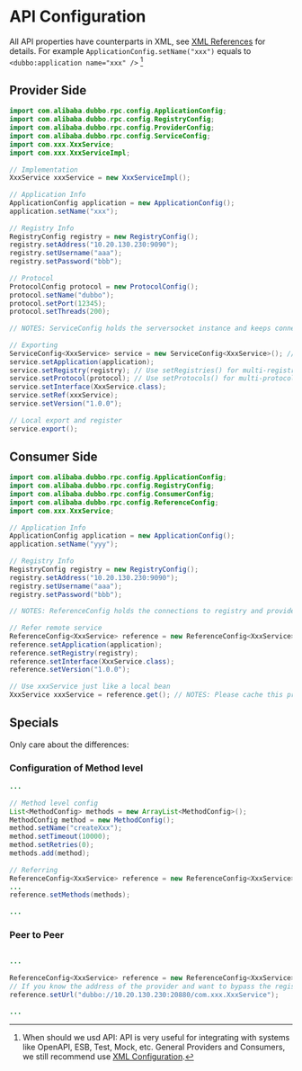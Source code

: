 # API Configuration

All API properties have counterparts in XML, see [XML References](../references/xml/introduction.md) for details. For example `ApplicationConfig.setName("xxx")` equals to  `<dubbo:application name="xxx" />` [^1]

## Provider Side

```java
import com.alibaba.dubbo.rpc.config.ApplicationConfig;
import com.alibaba.dubbo.rpc.config.RegistryConfig;
import com.alibaba.dubbo.rpc.config.ProviderConfig;
import com.alibaba.dubbo.rpc.config.ServiceConfig;
import com.xxx.XxxService;
import com.xxx.XxxServiceImpl;
 
// Implementation
XxxService xxxService = new XxxServiceImpl();
 
// Application Info
ApplicationConfig application = new ApplicationConfig();
application.setName("xxx");
 
// Registry Info
RegistryConfig registry = new RegistryConfig();
registry.setAddress("10.20.130.230:9090");
registry.setUsername("aaa");
registry.setPassword("bbb");
 
// Protocol
ProtocolConfig protocol = new ProtocolConfig();
protocol.setName("dubbo");
protocol.setPort(12345);
protocol.setThreads(200);
 
// NOTES: ServiceConfig holds the serversocket instance and keeps connections to registry, please cache it for performance.
 
// Exporting
ServiceConfig<XxxService> service = new ServiceConfig<XxxService>(); // In case of memory leak, please cache.
service.setApplication(application);
service.setRegistry(registry); // Use setRegistries() for multi-registry case
service.setProtocol(protocol); // Use setProtocols() for multi-protocol case
service.setInterface(XxxService.class);
service.setRef(xxxService);
service.setVersion("1.0.0");
 
// Local export and register
service.export();
```

## Consumer Side

```java
import com.alibaba.dubbo.rpc.config.ApplicationConfig;
import com.alibaba.dubbo.rpc.config.RegistryConfig;
import com.alibaba.dubbo.rpc.config.ConsumerConfig;
import com.alibaba.dubbo.rpc.config.ReferenceConfig;
import com.xxx.XxxService;
 
// Application Info
ApplicationConfig application = new ApplicationConfig();
application.setName("yyy");
 
// Registry Info
RegistryConfig registry = new RegistryConfig();
registry.setAddress("10.20.130.230:9090");
registry.setUsername("aaa");
registry.setPassword("bbb");
 
// NOTES: ReferenceConfig holds the connections to registry and providers, please cache it for performance.
 
// Refer remote service
ReferenceConfig<XxxService> reference = new ReferenceConfig<XxxService>(); // In case of memory leak, please cache.
reference.setApplication(application);
reference.setRegistry(registry); 
reference.setInterface(XxxService.class);
reference.setVersion("1.0.0");
 
// Use xxxService just like a local bean
XxxService xxxService = reference.get(); // NOTES: Please cache this proxy instance.
```

## Specials

Only care about the differences:

### Configuration of Method level

```java
...
 
// Method level config
List<MethodConfig> methods = new ArrayList<MethodConfig>();
MethodConfig method = new MethodConfig();
method.setName("createXxx");
method.setTimeout(10000);
method.setRetries(0);
methods.add(method);
 
// Referring
ReferenceConfig<XxxService> reference = new ReferenceConfig<XxxService>();
...
reference.setMethods(methods); 
 
...
```

### Peer to Peer

```java

...
 
ReferenceConfig<XxxService> reference = new ReferenceConfig<XxxService>(); 
// If you know the address of the provider and want to bypass the registry, use `reference.setUrl()` to specify the provider directly. Refer [How to Invoke a specific provider](../demos/explicit-target.md) for details.
reference.setUrl("dubbo://10.20.130.230:20880/com.xxx.XxxService"); 
 
...
```

[^1]: When should we usd API: API is very useful for integrating with systems like OpenAPI, ESB, Test, Mock, etc. General Providers and Consumers, we still recommend use [XML Configuration](../configuration/xml.md).

